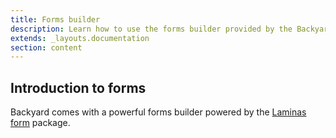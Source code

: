 ```yaml
---
title: Forms builder
description: Learn how to use the forms builder provided by the Backyard Framework for WordPress.
extends: _layouts.documentation
section: content
---
```


## Introduction to forms

Backyard comes with a powerful forms builder powered by the [Laminas form](https://docs.laminas.dev/laminas-form/) package.
